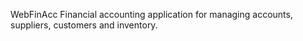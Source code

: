 WebFinAcc
Financial accounting application for managing accounts, suppliers, customers and inventory.
